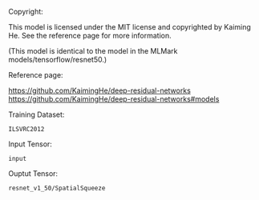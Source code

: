 Copyright:

This model is licensed under the MIT license and copyrighted by Kaiming He. See the reference page for more information.

(This model is identical to the model in the MLMark models/tensorflow/resnet50.)

Reference page:

https://github.com/KaimingHe/deep-residual-networks
https://github.com/KaimingHe/deep-residual-networks#models

Training Dataset:

`ILSVRC2012`

Input Tensor:

`input`

Ouptut Tensor: 

`resnet_v1_50/SpatialSqueeze`
